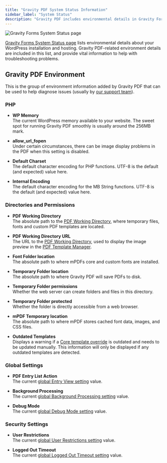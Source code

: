 ```yaml
---
title: "Gravity PDF System Status Information"
sidebar_label: "System Status"
description: "Gravity PDF includes environmental details in Gravity Forms System Status page to help with diagnostic and troubleshooting."
---
```


![Gravity Forms System Status page](https://resources.gravitypdf.com/uploads/2021/04/v6-System-Status-Page.png)

[Gravity Forms System Status page](https://docs.gravityforms.com/checking-environment-details/) lists environmental details about your WordPress installation and hosting. Gravity PDF-related environment details are included in this list, and provide vital information to help with troubleshooting problems.

## Gravity PDF Environment

This is the group of environment information added by Gravity PDF that can be used to help diagnose issues (usually by [our support team](https://gravitypdf.com/support/)).

### PHP

* **WP Memory** <br />
The current WordPress memory available to your website. The sweet spot for running Gravity PDF smoothly is usually around the 256MB mark.

* **allow_url_fopen** <br />
Under certain circumstances, there can be image display problems in the PDF when this setting is disabled.

* **Default Charset** <br />
The default character encoding for PHP functions. UTF-8 is the default (and expected) value here.

* **Internal Encoding** <br />
The default character encoding for the MB String functions. UTF-8 is the default (and expected) value here.

### Directories and Permissions

* **PDF Working Directory** <br />
The absolute path to the [PDF Working Directory](../developers/first-custom-pdf.md#pdf-working-directory), where temporary files, fonts and custom PDF templates are located.

* **PDF Working Directory URL** <br />
  The URL to the [PDF Working Directory](../developers/first-custom-pdf.md#pdf-working-directory), used to display the image preview in the [PDF Template Manager](pdf-template-manager.md).

* **Font Folder location** <br />
The absolute path to where mPDFs core and custom fonts are installed.

* **Temporary Folder location** <br />
The absolute path to where Gravity PDF will save PDFs to disk. 

* **Temporary Folder permissions** <br />
Whether the web server can create folders and files in this directory.

* **Temporary Folder protected** <br />
Whether the folder is directly accessible from a web browser.

* **mPDF Temporary location** <br />
The absolute path to where mPDF stores cached font data, images, and CSS files.

* **Outdated Templates** <br />
Displays a warning if a [Core template override](../developers/template-hierarchy.md#how-do-i-modify-core-templates) is outdated and needs to be updated manually. This information will only be displayed if any outdated templates are detected.

### Global Settings

* **PDF Entry List Action** <br />
The current [global Entry View setting](global-settings.md#entry-view) value.

* **Background Processing** <br />
The current [global Background Processing setting](global-settings.md#background-processing) value.

* **Debug Mode** <br />
The current [global Debug Mode setting](global-settings.md#debug-mode) value.

### Security Settings

* **User Restrictions** <br />
The current [global User Restrictions setting](global-settings.md#user-restriction) value.

* **Logged Out Timeout** <br />
The current [global Logged Out Timeout setting](global-settings.md#logged-out-timeout) value.
